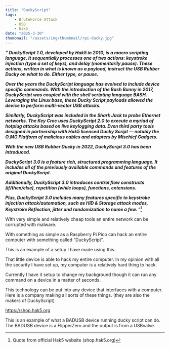 ```yaml
---
title: "DuckyScript"
tags:
    - BruteForce Attack
    - USB
    - hak5
date: "2025-3-30"
thumbnail: "/assets/img/thumbnail/rpi-ducky.jpg"
---
```


***" DuckyScript 1.0, developed by Hak5 in 2010, is a macro scripting language. It sequentially processes one of two actions: keystroke injection (type a set of keys), and delay (momentarily pause). These actions, written in what is known as a payload, instruct the USB Rubber Ducky on what to do. Either type, or pause.***

***Over the years the DuckyScript language has evolved to include device specific commands. With the introduction of the Bash Bunny in 2017, DuckyScript was coupled with the shell scripting language BASH. Leveraging the Linux base, these Ducky Script payloads allowed the device to perform multi-vector USB attacks.***

***Similarly, DuckyScript was included in the Shark Jack to probe Ethernet networks. The Key Croc uses DuckyScript 2.0 to execute a myriad of hotplug attacks based on live keylogging data. Even third party tools designed in partnership with Hak5 licensed Ducky Script — notably the O.MG Platform of malicious cables and adapters by Mischief Gadgets.***

***With the new USB Rubber Ducky in 2022, DuckyScript 3.0 has been introduced.***

***DuckyScript 3.0 is a feature rich, structured programming language. It includes all of the previously available commands and features of the original DuckyScript.***

***Additionally, DuckyScript 3.0 introduces control flow constructs (if/then/else), repetition (while loops), functions, extensions.***

***Plus, DuckyScript 3.0 includes many features specific to keystroke injection attack/automation, such as HID & Storage attack modes, Keystroke Reflection, jitter and randomization to name a few. "***[^hak5duck]





WIth very simple and relatively cheap tools an entire network can be corrupted with malware. 

With something as simple as a Raspberry Pi Pico can hack an entire computer with something called “DuckyScript”.

This is an example of a setup I have made using this. 



That little device is able to hack my entire computer. In my opinion with all the security I have set up, my computer is a relatively hard thing to hack. 

Currently I have it setup to change my background though it can run any command on a device in a matter of seconds.

This technology can be put into any device that interfaces with a computer. Here is a company making all sorts of these things. (they are also the makers of DuckyScript) 

https://shop.hak5.org 


This is an example of what a BADUSB device running ducky script can do. The BADUSB device is a FlipperZero and the output is from a USBvalve.

<script src="https://asciinema.org/a/NWfC9Mvzzpj3eZfsC7s5Dz1sJ.js" id="asciicast-NWfC9Mvzzpj3eZfsC7s5Dz1sJ" async="true"></script>



[^hak5duck]: Quote from official Hak5 website (shop.hak5.org)